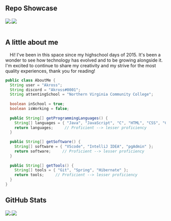 <h2>Repo Showcase</h2>
<a href="https://github.com/akr0ss/kumiko-discord-bot">
  <img align="center" src="https://github-readme-stats-akr0ss.vercel.app/api/pin/?username=akr0ss&repo=kumiko-discord-bot&theme=dark"/>
</a>
<a href="https://github.com/akr0ss/fabric_dawn-hud">
  <img align="center" src="https://github-readme-stats-akr0ss.vercel.app/api/pin/?username=akr0ss&repo=fabric_dawn-hud&theme=dark"/>
</a>
<br></br>
<h2>A little about me</h2>
<p> &ensp;&ensp;Hi! I've been in this space since my highschool days of 2015. It's been a wonder to see how technology has evolved and to be growing alongside it. I'm excited to continue to share my creativity and my strive for the most quality experiences, thank you for reading!
</p>

```java
public class AboutMe {
  String user = "Akross";
  String discord = "Akross#0001";
  String attentingSchool = "Northern Virginia Community College";
  
  boolean inSchool = true;
  boolean isWorking = false;
  
  public String[] getProgrammingLanguages() {
    String[] languages = { "Java", "JavaScript", "C", "HTML", "CSS", "C#" };
    return languages;     // Proficient --> lesser proficiency
  }
  
  public String[] getSoftware() {
    String[] software = { "VScode", "IntelliJ IDEA", "pgAdmin" };
    return software;     // Proficient --> lesser proficiency
  }
  
  public String[] getTools() {
    String[] tools = { "Git", "Spring", "Hibernate" };
    return tools;     // Proficient --> lesser proficiency
  }
}
```

<h2>GitHub Stats</h2>
<a href="https://github.com/akr0ss/akr0ss">
<img align="center" src="https://github-readme-stats-akr0ss.vercel.app/api?username=akr0ss&hide=stars&show_icons=true&theme=dark"/>
<img align="center" src="https://github-readme-stats-akr0ss.vercel.app/api/top-langs/?username=akr0ss&theme=dark"/>
</a>
